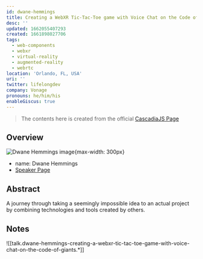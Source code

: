 ```yaml
---
id: dwane-hemmings
title: Creating a WebXR Tic-Tac-Toe game with Voice Chat on the Code of Giants
desc: ''
updated: 1662055407293
created: 1661898027706
tags:
  - web-components
  - webxr
  - virtual-reality
  - augmented-reality
  - webrtc
location: 'Orlando, FL, USA'
uri: ''
twitter: lifelongdev
company: Vonage
pronouns: he/him/his
enableGiscus: true
---
```

> The contents here is created from the official [CascadiaJS Page](https://2022.cascadiajs.com/speakers/dwane-hemmings)

## Overview

![Dwane Hemmings image](https://create-4jr.begin.app/_static/2022/dwane-hemmings.jpg){max-width: 300px}
- name: Dwane Hemmings
- [Speaker Page](https://2022.cascadiajs.com/speakers/dwane-hemmings)

## Abstract

A journey through taking a seemingly impossible idea to an actual project by combining technologies and tools created by others.

## Notes

![[talk.dwane-hemmings-creating-a-webxr-tic-tac-toe-game-with-voice-chat-on-the-code-of-giants.*]]